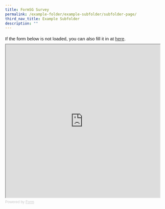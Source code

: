 ```yaml
---
title: FormSG Survey
permalink: /example-folder/example-subfolder/subfolder-page/
third_nav_title: Example Subfolder
description: ""
---
```

<div style="font-family: Sans-Serif; font-size: 15px; color: #000; opacity: 0.9; padding-top: 5px; padding-bottom: 8px;"> If the form below is not loaded, you can also fill it in at <a href="https://form.gov.sg/63c90a600447a00011df9f1d">here</a>. </div> <!-- Change the width and height values to suit you best --> <iframe style="width: 100%; height: 500px" src="https://form.gov.sg/63c90a600447a00011df9f1d" id="iframe"></iframe> <div style="font-family: Sans-Serif; font-size: 12px; color: #999; opacity: 0.5; padding-top: 5px;"> Powered by <a style="color: #999" href="https://form.gov.sg">Form</a> </div>